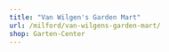 ```yaml
---
title: "Van Wilgen's Garden Mart"
url: /milford/van-wilgens-garden-mart/
shop: Garten-Center
---
```

